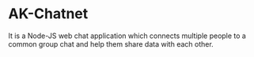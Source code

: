 # AK-Chatnet
It is a Node-JS web chat application which connects multiple people to a common group chat and help them share data with each other.

